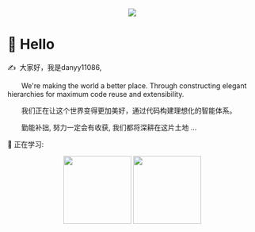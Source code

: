 <!-- 招呼词-动态打字效果 -->
<h1 align="center">
    <img src="https://readme-typing-svg.herokuapp.com/?lines=%22hello兄弟盟!%22;又是平平无奇emo的一天!&center=true&size=27">
</h1>

<!-- 个人介绍 -->
#  🙋 Hello

<p>✍️&nbsp;&nbsp;大家好，我是danyy11086, </p>
<p>&emsp;&emsp;We're making the world a better place. Through constructing elegant hierarchies for maximum code reuse and extensibility.</p>
<p>&emsp;&emsp;我们正在让这个世界变得更加美好，通过代码构建理想化的智能体系。</p>
<p>&emsp;&emsp;勤能补拙, 努力一定会有收获, 我们都将深耕在这片土地 ...</p>

💪 正在学习: 
  
 

<!-- GitHub数据统计 -->
<div align="center">
  <img height="137px" src="https://github-readme-stats.vercel.app/api?username=danny1144&hide_title=true&hide_border=true&show_icons=trueline_height=21&text_color=000&icon_color=000&bg_color=0,ea6161,ffc64d,fffc4d,52fa5a&theme=graywhite" />
  <img height="137px" src="https://github-readme-stats.vercel.app/api/top-langs/?username=danny1144&hide_title=true&hide_border=true&layout=compact&langs_count=6&text_color=000&icon_color=fff&bg_color=0,52fa5a,4dfcff,c64dff&theme=graywhite" />
</div>
  

<!-- 🧠 计划学习 -->

<!-- 🧰 常用的工具: -->

<!-- 🧠 常用工具

<div align="center">
<img alt-"html5" src="https://media.giphy.com/media/XAxylRMCdpbEWUAvr8/giphy.gif" width="100" title="html">
<img alt="css" src="https://media.giphy.com/media/fsEaZldNC8A1PJ3mwp/giphy.gif" width="100" title="css">
<img alt="VSCode" src="https://i.giphy.com/media/IdyAQJVN2kVPNUrojM/200.webp" width="100" title="vscode">
<img alt="python" src="https://i.giphy.com/media/LMt9638dO8dftAjtco/200.webp" width="100" title="python">
<img alt="javascript" src="https://media3.giphy.com/media/ln7z2eWriiQAllfVcn/200w.webp" width="100" title="javascript">
<img alt="sublime" src="https://media.giphy.com/media/jnDKffgCfGYOp6cMTK/giphy.gif" width="100" title="sublime">
<img alt="github" src="https://i.giphy.com/media/KzJkzjggfGN5Py6nkT/200.webp" width="100" title="github">
<img alt="node" src="https://media.giphy.com/media/kdFc8fubgS31b8DsVu/giphy.gif" width="85" title="node">
</div> -->

<!-- just img
<div align="center"><img src="https://cdn.jsdelivr.net/gh/sun0225SUN/photos/images/202110311924844.png" /></div>
 -->
 
